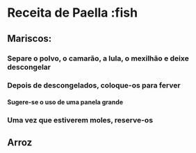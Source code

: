 # Receita de Paella :fish
## Mariscos:
### Separe o polvo, o camarão, a lula, o mexilhão e deixe descongelar
### Depois de descongelados, coloque-os para ferver
#### Sugere-se o uso de uma panela grande
### Uma vez que estiverem moles, reserve-os
## Arroz
